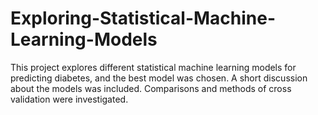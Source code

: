 # Exploring-Statistical-Machine-Learning-Models

This project explores different statistical machine learning models for predicting diabetes, and the best model was chosen. A short discussion about the models was included. Comparisons and methods of cross validation were investigated.
